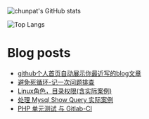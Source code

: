 ![chunpat's GitHub stats](https://github-readme-stats.vercel.app/api?username=chunpat&show_icons=true)

![Top Langs](https://github-readme-stats.vercel.app/api/top-langs/?username=chunpat&layout=compact&theme=tokyonight)

# Blog posts
<!-- BLOG-POST-LIST:START -->
- [github个人首页自动展示你最近写的blog文章](/github-readme-add-post.html)
- [避免死循环-记一次问题排查](/habit.html)
- [Linux角色，目录权限&lpar;含实际案例&rpar;](/linux-permission.html)
- [处理 Mysql Show Query 实际案例](/mysql-slow-log.html)
- [PHP 单元测试 与 Gitlab-CI](/phpunit-test.html)
<!-- BLOG-POST-LIST:END -->


<!---
chunpat/chunpat is a ✨ special ✨ repository because its `README.md` (this file) appears on your GitHub profile.
You can click the Preview link to take a look at your changes.
--->
